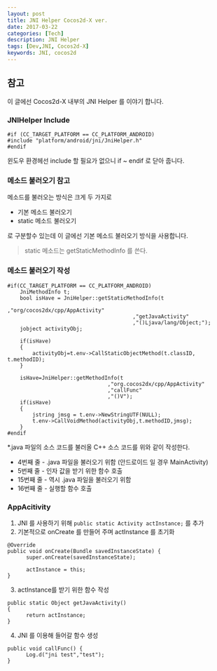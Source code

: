 ```yaml
---
layout: post
title: JNI Helper Cocos2d-X ver.
date: 2017-03-22
categories: [Tech]
description: JNI Helper
tags: [Dev,JNI, Cocos2d-X]
keywords: JNI, cocos2d
---
```



## 참고
이 글에선 Cocos2d-X 내부의 JNI Helper 를 이야기 합니다.

### JNIHelper Include
```
#if (CC_TARGET_PLATFORM == CC_PLATFORM_ANDROID)
#include "platform/android/jni/JniHelper.h"
#endif
```
윈도우 환경헤선 include 할 필요가 없으니 if ~ endif 로 닫아 줍니다.
  

### 메소드 불러오기 참고

메소드를 불러오는 방식은 크게 두 가지로
  - 기본 메소드 불러오기
  - static 메소드 불러오기
  
로 구분할수 있는데 이 글에선 기본 메소드 불러오기 방식을 사용합니다.
> static 메소드는 getStaticMethodInfo 를 쓴다.

### 메소드 불러오기 작성
```
#if(CC_TARGET_PLATFORM == CC_PLATFORM_ANDROID)
    JniMethodInfo t;
    bool isHave = JniHelper::getStaticMethodInfo(t
                                        ,"org/cocos2dx/cpp/AppActivity"
                                        ,"getJavaActivity"
                                        ,"()Ljava/lang/Object;");
    jobject activityObj;
  
    if(isHave)
    {
        activityObj=t.env->CallStaticObjectMethod(t.classID, t.methodID);
    }
  
    isHave=JniHelper::getMethodInfo(t
                                ,"org.cocos2dx/cpp/AppActivity"
                                ,"callFunc"
                                ,"()V");
    if(isHave)
    {
        jstring jmsg = t.env->NewStringUTF(NULL);
        t.env->CallVoidMethod(activityObj,t.methodID,jmsg);
    }
#endif
```

*.java 파일의 소스 코드를 불러올 C++ 소스 코드를 위와 같이 작성한다.
  - 4번째 줄 - .java 파일을 불러오기 위함 (안드로이드 일 경우 MainActivity)
  - 5번째 줄 - 인자 값을 받기 위한 함수 호출
  - 15번째 줄 - 역시 .java 파일을 불러오기 위함
  - 16번째 줄 - 실행할 함수 호출
  

### AppAcitivity 
1. JNI 를 사용하기 위해 ``` public static Activity actInstance; ``` 를 추가
2. 기본적으로 onCreate 를 만들어 주며 actInstance 를 초기화 
``` 
@Override
public void onCreate(Bundle savedInstanceState) {
      super.onCreate(savedInstanceState);
      
      actInstance = this;
}
``` 
3. actInstance를 받기 위한 함수 작성
```
public static Object getJavaActivity()
{
      return actInstance;
}
```
4. JNI 를 이용해 들어갈 함수 생성
```
public void callFunc() {
      Log.d("jni test","test");    
}
```
  

